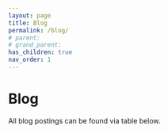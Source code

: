 ```yaml
---
layout: page
title: Blog
permalink: /blog/
# parent: 
# grand_parent: 
has_children: true
nav_order: 1
---
```


# Blog

All blog postings can be found via table below.